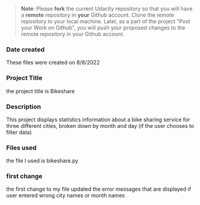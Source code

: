 >**Note**: Please **fork** the current Udacity repository so that you will have a **remote** repository in **your** Github account. Clone the remote repository to your local machine. Later, as a part of the project "Post your Work on Github", you will push your proposed changes to the remote repository in your Github account.

### Date created
These files were created on 8/8/2022

### Project Title
the project title is Bikeshare

### Description
This project displays statistics information about a bike sharing service for three different cities,
broken down by month and day (if the user chooses to filter data)

### Files used
the file I used is bikeshare.py

### first change
the first change to my file updated the error messages that are displayed if user entered wrong city names or month names
